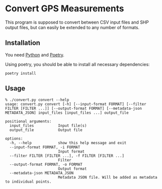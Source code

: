 # Convert GPS Measurements

This program is supposed to convert between CSV input files and SHP output files, but can easily be extended to any number of formats.


## Installation

You need [Python](https://www.python.org/) and [Poetry](https://python-poetry.org/docs/).

Using poetry, you should be able to install all necessary dependencies:
```
poetry install
```

## Usage

```
% ./convert.py convert --help
usage: convert.py convert [-h] [--input-format FORMAT] [--filter FILTER [FILTER ...]] [--output-format FORMAT] [--metadata-json METADATA_JSON] input_files [input_files ...] output_file

positional arguments:
  input_files           Input file(s)
  output_file           Output file

options:
  -h, --help            show this help message and exit
  --input-format FORMAT, -i FORMAT
                        Input format
  --filter FILTER [FILTER ...], -f FILTER [FILTER ...]
                        Filter
  --output-format FORMAT, -o FORMAT
                        Output format
  --metadata-json METADATA_JSON
                        Metadata JSON file. Will be added as metadata to individual points.
```
